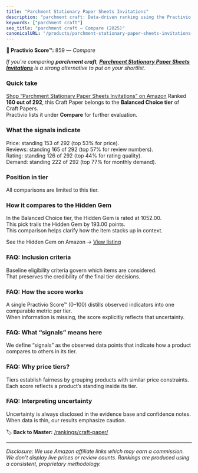 ```yaml
---
title: "Parchment Stationary Paper Sheets Invitations"
description: "parchment craft: Data-driven ranking using the Practivio Score™. Positioned by quality, value, demand, findability, momentum."
keywords: ["parchment craft"]
seo_title: "parchment craft — Compare (2025)"
canonicalURL: "/products/parchment-stationary-paper-sheets-invitations-B077BCRRMV/"
---
```


**🛒 Practivio Score™:** 859 — _Compare_


*If you're comparing **parchment craft**, **[Parchment Stationary Paper Sheets Invitations](https://www.amazon.com/dp/B077BCRRMV?tag=practivio-20)** is a strong alternative to put on your shortlist.*
### Quick take
[Shop “Parchment Stationary Paper Sheets Invitations” on Amazon](https://www.amazon.com/dp/B077BCRRMV?tag=practivio-20)
Ranked **160 out of 292**, this Craft Paper belongs to the **Balanced Choice tier** of Craft Papers.  
Practivio lists it under **Compare** for further evaluation.

### What the signals indicate
Price: standing 153 of 292 (top 53% for price).  
Reviews: standing 165 of 292 (top 57% for review numbers).  
Rating: standing 126 of 292 (top 44% for rating quality).  
Demand: standing 222 of 292 (top 77% for monthly demand).

### Position in tier
All comparisons are limited to this tier.

### How it compares to the Hidden Gem
In the Balanced Choice tier, the Hidden Gem is rated at 1052.00.  
This pick trails the Hidden Gem by 193.00 points.  
This comparison helps clarify how the item stacks up in context.  

See the Hidden Gem on Amazon → [View listing](https://www.amazon.com/dp/B01AW5V7PE?tag=practivio-20)

### FAQ: Inclusion criteria
Baseline eligibility criteria govern which items are considered.  
That preserves the credibility of the final tier decisions.

### FAQ: How the score works
A single Practivio Score™ (0–100) distills observed indicators into one comparable metric per tier.  
When information is missing, the score explicitly reflects that uncertainty.

### FAQ: What “signals” means here
We define “signals” as the observed data points that indicate how a product compares to others in its tier.

### FAQ: Why price tiers?
Tiers establish fairness by grouping products with similar price constraints.  
Each score reflects a product’s standing inside its tier.

### FAQ: Interpreting uncertainty
Uncertainty is always disclosed in the evidence base and confidence notes.  
When data is thin, our results emphasize caution.

<!-- Missing template for Compare/CompareWithinPriceClass -->


🏷️ **Back to Master:** [/rankings/craft-paper/](/rankings/craft-paper/)

---
_Disclosure: We use Amazon affiliate links which may earn a commission. We don’t display live prices or review counts. Rankings are produced using a consistent, proprietary methodology._

